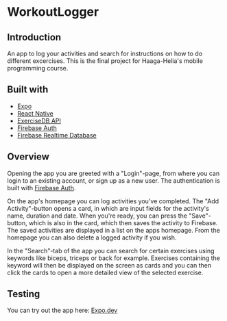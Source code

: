 # WorkoutLogger

## Introduction
An app to log your activities and search for instructions on how to do different excercises. This is the final project for Haaga-Helia's mobile programming course. 

## Built with
- [Expo](https://expo.dev/)
- [React Native](https://reactnative.dev/)
- [ExerciseDB API](https://rapidapi.com/justin-WFnsXH_t6/api/exercisedb)
- [Firebase Auth](https://firebase.google.com/docs/auth)
- [Firebase Realtime Database](https://firebase.google.com/docs/database)

## Overview
Opening the app you are greeted with a "Login"-page, from where you can login to an existing account, or sign up as a new user. The authentication is built with [Firebase Auth](https://firebase.google.com/docs/auth).

On the app's homepage you can log activities you've completed. The "Add Activity"-button opens a card, in which are input fields for the activity's name, duration and date. When you're ready, you can press the "Save"-button, which is also in the card, which then saves the activity to Firebase. The saved activities are displayed in a list on the apps homepage. From the homepage you can also delete a logged activity if you wish.

In the "Search"-tab of the app you can search for certain exercises using keywords like biceps, triceps or back for example. Exercises containing the keyword will then be displayed on the screen as cards and you can then click the cards to open a more detailed view of the selected exercise.

## Testing
You can try out the app here: [Expo.dev](https://expo.dev/@tukiainenm/WorkoutLogger)
